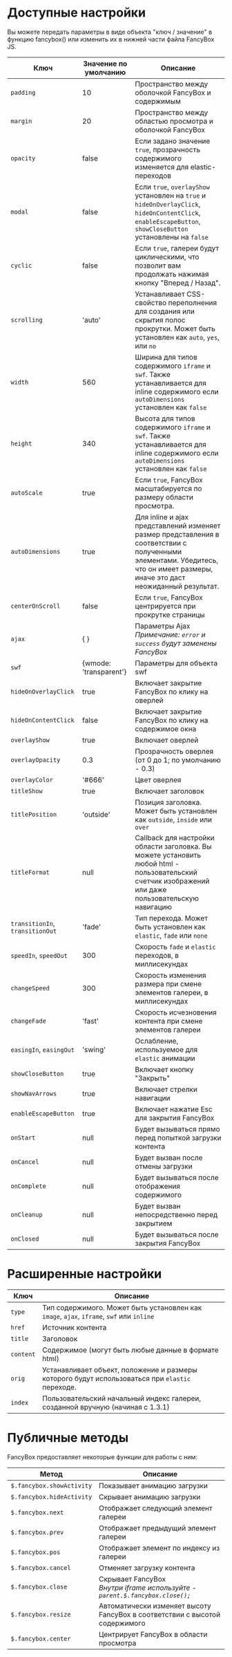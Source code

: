 # Доступные настройки

Вы можете передать параметры в виде объекта "ключ / значение" в функцию fancybox() или изменить их в нижней части файла FancyBox JS.

Ключ | Значение по умолчанию | Описание
---- | --------------------- | --------
`padding` | 10 | Пространство между оболочкой FancyBox и содержимым
`margin` | 20 | Пространство между областью просмотра и оболочкой FancyBox
`opacity` | false | Если задано значение `true`, прозрачность содержимого изменяется для elastic-переходов
`modal` | false | Если `true`, `overlayShow` установлен на `true` и `hideOnOverlayClick`, `hideOnContentClick`, `enableEscapeButton`, `showCloseButton` установлены на `false`
`cyclic` | false | Если `true`, галереи будут циклическими, что позволит вам продолжать нажимая кнопку "Вперед / Назад".
`scrolling` | 'auto' | Устанавливает CSS-свойство переполнения для создания или скрытия полос прокрутки. Может быть установлен как `auto`, `yes`, или `no`
`width` | 560 | Ширина для типов содержимого `iframe` и `swf`. Также устанавливается для inline содержимого если `autoDimensions` установлен как `false`
`height` | 340 | Высота для типов содержимого `iframe` и `swf`. Также устанавливается для inline содержимого если `autoDimensions` установлен как `false`
`autoScale` | true | Если `true`, FancyBox масштабируется по размеру области просмотра.
`autoDimensions` | true | Для inline и ajax представлений изменяет размер представления в соответствии с полученными элементами. Убедитесь, что он имеет размеры, иначе это даст неожиданный результат.
`centerOnScroll` | false | Если `true`, FancyBox центрируется при прокрутке страницы
`ajax` | { } | Параметры Ajax<br>_Примечание: `error` и `success` будут заменены FancyBox_
`swf` | {wmode: 'transparent'} | Параметры для объекта swf
`hideOnOverlayClick` | true | Включает закрытие FancyBox по клику на оверлей
`hideOnContentClick` | false | Включает закрытие FancyBox по клику на содержимое окна
`overlayShow` | true | Включает оверлей
`overlayOpacity` | 0.3 | Прозрачность оверлея (от 0 до 1; по умолчанию - 0.3)
`overlayColor` | '\#666' | Цвет оверлея
`titleShow` | true | Включает заголовок
`titlePosition` | 'outside' | Позиция заголовка. Может быть установлен как `outside`, `inside` или `over`
`titleFormat` | null | Callback для настройки области заголовка. Вы можете установить любой html - пользовательский счетчик изображений или даже пользовательскую навигацию
`transitionIn`, `transitionOut` | 'fade' | Тип перехода. Может быть установлен как `elastic`, `fade` или `none`
`speedIn`, `speedOut` | 300 | Скорость `fade` и `elastic` переходов, в миллисекундах
`changeSpeed` | 300 | Скорость изменения размера при смене элементов галереи, в миллисекундах
`changeFade` | 'fast' | Скорость исчезновения контента при смене элементов галереи
`easingIn`, `easingOut` | 'swing' | Ослабление, используемое для `elastic` анимации
`showCloseButton` | true | Включает кнопку "Закрыть"
`showNavArrows` | true | Включает стрелки навигации
`enableEscapeButton` | true | Включает нажатие Esc для закрытия FancyBox
`onStart` | null | Будет вызываться прямо перед попыткой загрузки контента
`onCancel` | null | Будет вызван после отмены загрузки
`onComplete` | null | Будет вызываться после отображения содержимого
`onCleanup` | null | Будет вызван непосредственно перед закрытием
`onClosed` | null | Будет вызываться после закрытия FancyBox

# Расширенные настройки

Ключ | Описание
---- | --------
`type` | Тип содержимого. Может быть установлен как `image`, `ajax`, `iframe`, `swf` или `inline`
`href` | Источник контента
`title` | Заголовок
`content` | Содержимое (могут быть любые данные в формате html)
`orig` | Устанавливает объект, положение и размеры которого будут использоваться при `elastic` переходе.
`index` | Пользовательский начальный индекс галереи, созданной вручную (начиная с 1.3.1)

# Публичные методы

FancyBox предоставляет некоторые функции для работы с ним:

Метод | Описание
----- | --------
`$.fancybox.showActivity` | Показывает анимацию загрузки
`$.fancybox.hideActivity` | Скрывает анимацию загрузки
`$.fancybox.next` | Отображает следующий элемент галереи
`$.fancybox.prev` | Отображает предыдущий элемент галереи
`$.fancybox.pos` | Отображает элемент по индексу из галереи
`$.fancybox.cancel` | Отменяет загрузку контента
`$.fancybox.close` | Скрывает FancyBox<br>_Внутри iframe используйте - `parent.$.fancybox.close();`_
`$.fancybox.resize` | Автоматически изменяет высоту FancyBox в соответствии с высотой содержимого
`$.fancybox.center` | Центрирует FancyBox в области просмотра
